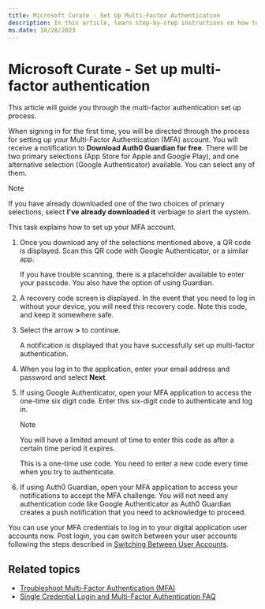 ```yaml
---
title: Microsoft Curate - Set Up Multi-Factor Authentication
description: In this article, learn step-by-step instructions on how to set up multi-factor authentication.
ms.date: 10/28/2023
---
```


# Microsoft Curate - Set up multi-factor authentication

This article will guide you through the multi-factor authentication set up process.

When signing in for the first time, you will be directed through the process for setting up your Multi-Factor Authentication (MFA) account. You will receive a notification to **Download Auth0 Guardian for free**. There will be two primary selections (App Store for Apple and Google Play), and one alternative selection (Google Authenticator) available. You can select any of them.

> [!NOTE]
> If you have already downloaded one of the two choices of primary selections, select **I've already downloaded it** verbiage to alert the system.

This task explains how to set up your MFA account.

1. Once you download any of the selections mentioned above, a QR code is displayed. Scan this QR code with Google Authenticator, or a similar app.

    If you have trouble scanning, there is a placeholder available to enter your passcode. You also have the option of using Guardian.

1. A recovery code screen is displayed. In the event that you need to log in without your device, you will need this recovery code. Note this code, and keep it somewhere safe.
1. Select the arrow **\>** to continue.

    A notification is displayed that you have successfully set up multi-factor authentication.

1. When you log in to the application, enter your email address and password and select **Next**.
1. If using Google Authenticator, open your MFA application to access the one-time six digit code. Enter this six-digit code to authenticate and log in.

    > [!NOTE]
    > You will have a limited amount of time to enter this code as after a certain time period it expires.
    >
    > This is a one-time use code. You need to enter a new code every time when you try to authenticate.

1. If using Auth0 Guardian, open your MFA application to access your notifications to accept the MFA challenge. You will not need any authentication code like Google Authenticator as Auth0 Guardian creates a push notification that you need to acknowledge to proceed.

You can use your MFA credentials to log in to your digital application user accounts now. Post login, you can switch between your user accounts following the steps described in [Switching Between User Accounts](switching-between-user-accounts.md).

## Related topics

- [Troubleshoot Multi-Factor Authentication (MFA)](troubleshooting-multi-factor-authentication-mfa.md)
- [Single Credential Login and Multi-Factor Authentication FAQ](single-credential-mfa-faq.md)
